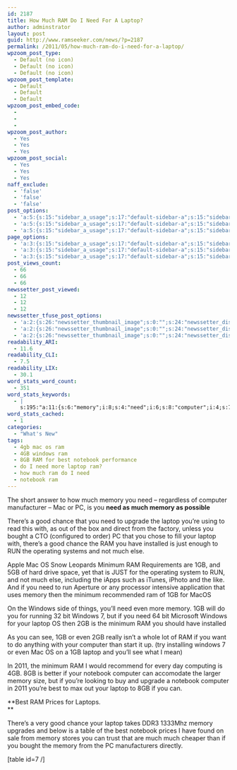 ```yaml
---
id: 2187
title: How Much RAM Do I Need For A Laptop?
author: adminstrator
layout: post
guid: http://www.ramseeker.com/news/?p=2187
permalink: /2011/05/how-much-ram-do-i-need-for-a-laptop/
wpzoom_post_type:
  - Default (no icon)
  - Default (no icon)
  - Default (no icon)
wpzoom_post_template:
  - Default
  - Default
  - Default
wpzoom_post_embed_code:
  - 
  - 
  - 
wpzoom_post_author:
  - Yes
  - Yes
  - Yes
wpzoom_post_social:
  - Yes
  - Yes
  - Yes
naff_exclude:
  - 'false'
  - 'false'
  - 'false'
post_options:
  - 'a:5:{s:15:"sidebar_a_usage";s:17:"default-sidebar-a";s:15:"sidebar_b_usage";s:17:"default-sidebar-b";s:9:"hwa_usage";s:17:"default-headerbar";s:8:"ad_above";s:0:"";s:8:"ad_below";s:0:"";}'
  - 'a:5:{s:15:"sidebar_a_usage";s:17:"default-sidebar-a";s:15:"sidebar_b_usage";s:17:"default-sidebar-b";s:9:"hwa_usage";s:17:"default-headerbar";s:8:"ad_above";s:0:"";s:8:"ad_below";s:0:"";}'
  - 'a:5:{s:15:"sidebar_a_usage";s:17:"default-sidebar-a";s:15:"sidebar_b_usage";s:17:"default-sidebar-b";s:9:"hwa_usage";s:17:"default-headerbar";s:8:"ad_above";s:0:"";s:8:"ad_below";s:0:"";}'
page_options:
  - 'a:3:{s:15:"sidebar_a_usage";s:17:"default-sidebar-a";s:15:"sidebar_b_usage";s:17:"default-sidebar-b";s:9:"hwa_usage";s:17:"default-headerbar";}'
  - 'a:3:{s:15:"sidebar_a_usage";s:17:"default-sidebar-a";s:15:"sidebar_b_usage";s:17:"default-sidebar-b";s:9:"hwa_usage";s:17:"default-headerbar";}'
  - 'a:3:{s:15:"sidebar_a_usage";s:17:"default-sidebar-a";s:15:"sidebar_b_usage";s:17:"default-sidebar-b";s:9:"hwa_usage";s:17:"default-headerbar";}'
post_views_count:
  - 66
  - 66
  - 66
newssetter_post_viewed:
  - 12
  - 12
  - 12
newssetter_tfuse_post_options:
  - 'a:2:{s:26:"newssetter_thumbnail_image";s:0:"";s:24:"newssetter_disable_image";s:4:"true";}'
  - 'a:2:{s:26:"newssetter_thumbnail_image";s:0:"";s:24:"newssetter_disable_image";s:4:"true";}'
  - 'a:2:{s:26:"newssetter_thumbnail_image";s:0:"";s:24:"newssetter_disable_image";s:4:"true";}'
readability_ARI:
  - 11.6
readability_CLI:
  - 7.5
readability_LIX:
  - 30.1
word_stats_word_count:
  - 351
word_stats_keywords:
  - |
    s:195:"a:11:{s:6:"memory";i:8;s:4:"need";i:6;s:8:"computer";i:4;s:7:"there's";i:3;s:4:"good";i:3;s:6:"chance";i:3;s:6:"laptop";i:6;s:7:"minimum";i:4;s:7:"windows";i:4;s:8:"notebook";i:3;s:4:"best";i:3;}";
word_stats_cached:
  - 1
categories:
  - "What's New"
tags:
  - 4gb mac os ram
  - 4GB windows ram
  - 8GB RAM for best notebook performance
  - do I need more laptop ram?
  - how much ram do I need
  - notebook ram
---
```

The short answer to how much memory you need &#8211; regardless of computer manufacturer &#8211; Mac or PC, is you **need as much memory as possible**

There&#8217;s a good chance that you need to upgrade the laptop you&#8217;re using to read this with, as out of the box and direct from the factory, unless you bought a CTO (configured to order) PC that you chose to fill your laptop with, there&#8217;s a good chance the RAM you have installed is just enough to RUN the operating systems and not much else. 

Apple Mac OS Snow Leopards Minimum RAM Requirements are 1GB, and 5GB of hard drive space, yet that is JUST for the operating system to RUN, and not much else, including the iApps such as iTunes, iPhoto and the like. And if you need to run Aperture or any processor intensive application that uses memory then the minimum recommended ram of 1GB for MacOS 

On the Windows side of things, you&#8217;ll need even more memory. 1GB will do you for running 32 bit Windows 7, but if you need 64 bit Microsoft Windows for your laptop OS then 2GB is the minimum RAM you should have installed 

As you can see, 1GB or even 2GB really isn&#8217;t a whole lot of RAM if you want to do anything with your computer than start it up. (try installing windows 7 or even Mac OS on a 1GB laptop and you&#8217;ll see what I mean) 

In 2011, the minimum RAM I would recommend for every day computing is 4GB. 8GB is better if your notebook computer can accomodate the larger memory size, but if you&#8217;re looking to buy and upgrade a notebook computer in 2011 you&#8217;re best to max out your laptop to 8GB if you can. 

**Best RAM Prices for Laptops.  
**

There&#8217;s a very good chance your laptop takes DDR3 1333Mhz memory upgrades and below is a table of the best notebook prices I have found on sale from memory stores you can trust that are much much cheaper than if you bought the memory from the PC manufacturers directly. 

[table id=7 /]